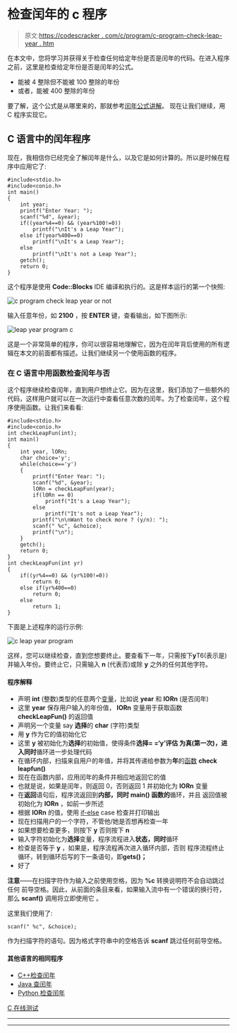 # 检查闰年的 c 程序

> 原文:[https://codescracker . com/c/program/c-program-check-leap-year . htm](https://codescracker.com/c/program/c-program-check-leap-year.htm)

在本文中，您将学习并获得关于检查任何给定年份是否是闰年的代码。在进入程序之前，这里是检查给定年份是否是闰年的公式。

*   能被 4 整除但不能被 100 整除的年份
*   或者，能被 400 整除的年份

要了解，这个公式是从哪里来的，那就参考[闰年公式讲解](/nonprog/leap-year.htm)。 现在让我们继续，用 C 程序实现它。

## C 语言中的闰年程序

现在，我相信你已经完全了解闰年是什么，以及它是如何计算的。所以是时候在程序中应用它了:

```
#include<stdio.h>
#include<conio.h>
int main()
{
    int year;
    printf("Enter Year: ");
    scanf("%d", &year);
    if((year%4==0) && (year%100!=0))
        printf("\nIt's a Leap Year");
    else if(year%400==0)
        printf("\nIt's a Leap Year");
    else
        printf("\nIt's not a Leap Year");
    getch();
    return 0;
}
```

这个程序是使用 **Code::Blocks** IDE 编译和执行的。这是样本运行的第一个快照:

![c program check leap year or not](../Images/0661124732f6fecaaefa119d66c663f1.png)

输入任意年份，如 **2100** ，按 **ENTER** 键，查看输出，如下图所示:

![leap year program c](../Images/3614118cd51b823155cb04733272916c.png)

这是一个非常简单的程序，你可以很容易地理解它，因为在闰年背后使用的所有逻辑在本文的前面都有描述。让我们继续另一个使用函数的程序。

### 在 C 语言中用函数检查闰年与否

这个程序继续检查闰年，直到用户想终止它。因为在这里，我们添加了一些额外的代码，这样用户就可以在一次运行中查看任意次数的闰年。为了检查闰年，这个程序使用函数。让我们来看看:

```
#include<stdio.h>
#include<conio.h>
int checkLeapFun(int);
int main()
{
    int year, lORn;
    char choice='y';
    while(choice=='y')
    {
        printf("Enter Year: ");
        scanf("%d", &year);
        lORn = checkLeapFun(year);
        if(lORn == 0)
            printf("It's a Leap Year");
        else
            printf("It's not a Leap Year");
        printf("\n\nWant to check more ? (y/n): ");
        scanf(" %c", &choice);
        printf("\n");
    }
    getch();
    return 0;
}
int checkLeapFun(int yr)
{
    if((yr%4==0) && (yr%100!=0))
        return 0;
    else if(yr%400==0)
        return 0;
    else
        return 1;
}
```

下面是上述程序的运行示例:

![c leap year program](../Images/bf4833fbc192ed37657f57538df30a6b.png)

这样，您可以继续检查，直到您想要终止。要查看下一年，只需按下**y**T6(表示是)并输入年份。要终止它，只需输入 **n** (代表否)或除 **y** 之外的任何其他字符。

#### 程序解释

*   声明 **int** (整数)类型的任意两个[变量](/c/c-variables.htm)，比如说 **year** 和 **lORn** (是否闰年)
*   这里 **year** 保存用户输入的年份值， **lORn** 变量用于获取函数 **checkLeapFun()** 的返回值
*   声明另一个变量 say **选择**的 **char** (字符)类型
*   用 **y** 作为它的值初始化它
*   这里 **y** 被初始化为**选择**的初始值，使得条件**选择= =‘y’**评估 为真(第一次)，进入**同时**循环进一步处理代码
*   在循环内部，扫描来自用户的年值，并将其传递给参数为**年**的[函数](/c/c-functions.htm) **check leapfun()**
*   现在在函数内部，应用闰年的条件并相应地返回它的值
*   也就是说，如果是闰年，则返回 0，否则返回 1 并初始化为 **lORn** 变量
*   在**返回**语句后，程序流返回到**内部，同时 **main()** 函数的**循环，并且 返回值被初始化为 **lORn** ，如前一步所述
*   根据 **lORn** 的值，使用 [if-else](/c/c-if-statement.htm) case 检查并打印输出
*   现在扫描用户的一个字符，不管他/她是否想再检查一年
*   如果想要检查更多，则按下 **y** 否则按下 **n**
*   输入字符初始化为**选择**变量，程序流程进入**状态，同时**循环
*   检查是否等于 **y** ，如果是，程序流程再次进入循环内部，否则 程序流程终止循环，转到循环后写的下一条语句，即**gets()；**
*   好了

**注意**——在扫描字符作为输入之前使用空格，因为 **%c** 转换说明符不会自动跳过任何 前导空格。因此，从前面的条目来看，如果输入流中有一个错误的换行符，那么 **scanf()** 调用将立即使用它 。

这里我们使用了:

```
scanf(" %c", &choice);
```

作为扫描字符的语句。因为格式字符串中的空格告诉 **scanf** 跳过任何前导空格。

#### 其他语言的相同程序

*   [C++检查闰年](/cpp/program/cpp-program-check-leap-year.htm)
*   [Java 查闰年](/java/program/java-program-check-leap-year.htm)
*   [Python 检查闰年](/python/program/python-program-check-leap-year.htm)

[C 在线测试](/exam/showtest.php?subid=2)

* * *

* * *